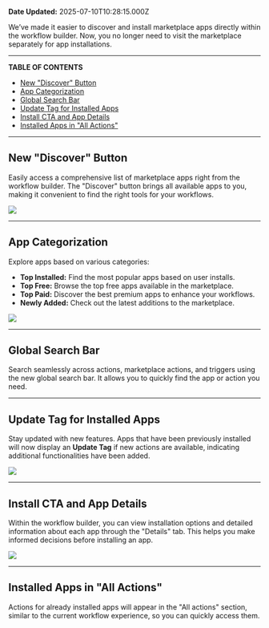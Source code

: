 **Date Updated:** 2025-07-10T10:28:15.000Z

  
We’ve made it easier to discover and install marketplace apps directly within the workflow builder. Now, you no longer need to visit the marketplace separately for app installations.

---

**TABLE OF CONTENTS**

* [New "Discover" Button](#New-)
* [App Categorization](#App-Categorization)
* [Global Search Bar](#Global-Search-Bar)
* [Update Tag for Installed Apps](#Update-Tag-for-Installed-Apps)
* [Install CTA and App Details](#Install-CTA-and-App-Details)
* [Installed Apps in "All Actions"](#Installed-Apps-in-)

  
---

  
## **New "Discover" Button**

  
Easily access a comprehensive list of marketplace apps right from the workflow builder. The "Discover" button brings all available apps to you, making it convenient to find the right tools for your workflows.

![](https://s3.amazonaws.com/cdn.freshdesk.com/data/helpdesk/attachments/production/155035099065/original/WjrOXKIvVshsJn1PwRBFlSZ5MJG_a2LcRQ.png?1729514597)

---

## **App Categorization**

Explore apps based on various categories:

* **Top Installed:** Find the most popular apps based on user installs.
* **Top Free:** Browse the top free apps available in the marketplace.
* **Top Paid:** Discover the best premium apps to enhance your workflows.
* **Newly Added:** Check out the latest additions to the marketplace.

![](https://s3.amazonaws.com/cdn.freshdesk.com/data/helpdesk/attachments/production/155035099088/original/Sp27X8Z0etAFB38xRgBjaxP1ojGsdXPHkw.png?1729514610)

---

## **Global Search Bar**

Search seamlessly across actions, marketplace actions, and triggers using the new global search bar. It allows you to quickly find the app or action you need.

---

## **Update Tag for Installed Apps**

Stay updated with new features. Apps that have been previously installed will now display an **Update Tag** if new actions are available, indicating additional functionalities have been added.

![](https://s3.amazonaws.com/cdn.freshdesk.com/data/helpdesk/attachments/production/155035099153/original/BiNuD9JofqvDUMdrefhag4Uy1fMLmrOyJw.png?1729514634)  

---

## **Install CTA and App Details**

Within the workflow builder, you can view installation options and detailed information about each app through the "Details" tab. This helps you make informed decisions before installing an app.

![](https://s3.amazonaws.com/cdn.freshdesk.com/data/helpdesk/attachments/production/155035099108/original/KxdhMv1SzOQXCSePJraoAX4ea2nAmg5uIA.png?1729514625)

---

## **Installed Apps in "All Actions"**

Actions for already installed apps will appear in the "All actions" section, similar to the current workflow experience, so you can quickly access them.